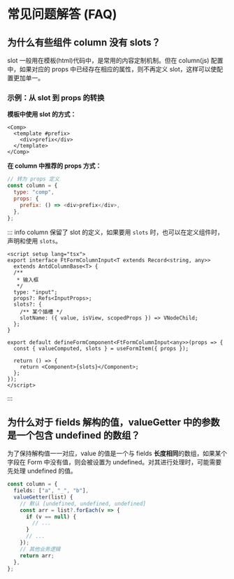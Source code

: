 # 常见问题解答 (FAQ)

## 为什么有些组件 column 没有 slots？

slot 一般用在模板(html)代码中，是常用的内容定制机制。但在 column(js) 配置中，如果对应的 props 中已经存在相应的属性，则不再定义 slot，这样可以使配置更加单一。

### 示例：从 slot 到 props 的转换

**模板中使用 slot 的方式：**

```vue
<Comp>
  <template #prefix>
    <div>prefix</div>
  </template>
</Comp>
```

**在 column 中推荐的 props 方式：**

```js
// 转为 props 定义
const column = {
  type: "comp",
  props: {
    prefix: () => <div>prefix</div>,
  },
};
```

::: info
column 保留了 slot 的定义，如果要用 `slots` 时，也可以在定义组件时，声明和使用 `slots`。

```tsx-vue
<script setup lang="tsx">
export interface FtFormColumnInput<T extends Record<string, any>>
  extends AntdColumnBase<T> {
  /**
   * 输入框
   */
  type: "input";
  props?: Refs<InputProps>;
  slots?: {
    /** 某个插槽 */
    slotName: ({ value, isView, scopedProps }) => VNodeChild;
  };
}

export default defineFormComponent<FtFormColumnInput<any>>(props => {
  const { valueComputed, slots } = useFormItem({ props });

  return () => {
    return <Component>{slots}</Component>;
  };
});
</script>
```

:::

## 为什么对于 fields 解构的值，valueGetter 中的参数是一个包含 undefined 的数组？

为了保持解构值一一对应，value 的值是一个与 fields **长度相同**的数组，如果某个字段在 Form 中没有值，则会被设置为 undefined。对其进行处理时，可能需要先处理 undefined 的值。

```ts
const column = {
  fields: ["a", "_", "b"],
  valueGetter(list) {
    // 默认 [undefined, undefined, undefined]
    const arr = list?.forEach(v => {
      if (v == null) {
        // ...
      }
      // ...
    });
    // 其他业务逻辑
    return arr;
  },
};
```
